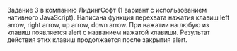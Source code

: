 Задание 3 в компанию ЛидингСофт (1 вариант с использованием нативного JavaScript). Написана функция перехвата нажатия клавиш left arrow, right arrow, up arrow, down arrow. При нажатии на любую из клавиш появляется alert с названием нажатой клавиши. Результат действия этих клавиш продолжается после закрытия alert.